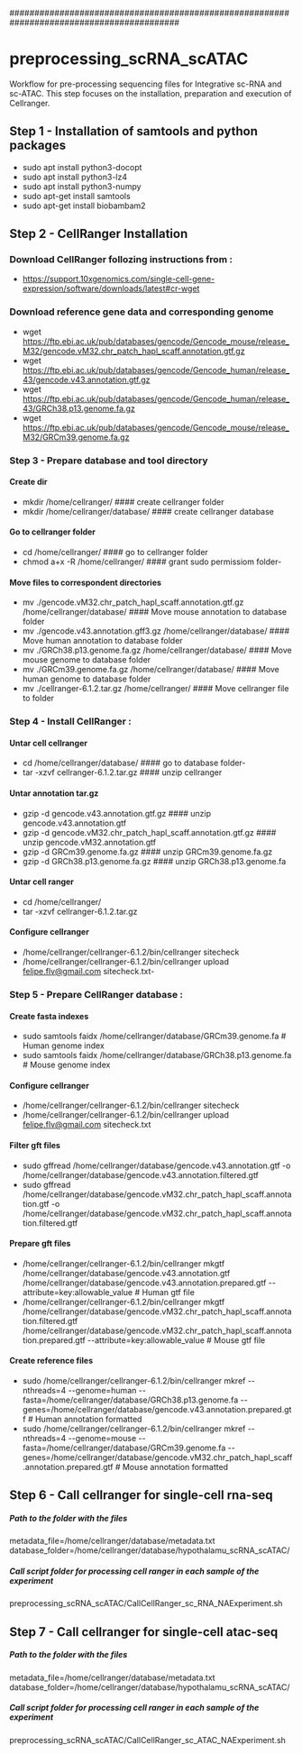 ##########################################################################################
# preprocessing_scRNA_scATAC
Workflow for pre-processing sequencing files for Integrative sc-RNA and sc-ATAC. This step focuses on the installation, preparation and execution of Cellranger.

## Step 1 - Installation of samtools and python packages
  - sudo apt install python3-docopt
  - sudo apt install python3-lz4
  - sudo apt install python3-numpy
  - sudo apt-get install samtools
  - sudo apt-get install biobambam2
  
## Step 2 -  CellRanger Installation
### Download CellRanger follozing instructions from :
  - https://support.10xgenomics.com/single-cell-gene-expression/software/downloads/latest#cr-wget

### Download reference gene data and corresponding genome
  - wget https://ftp.ebi.ac.uk/pub/databases/gencode/Gencode_mouse/release_M32/gencode.vM32.chr_patch_hapl_scaff.annotation.gtf.gz
  - wget https://ftp.ebi.ac.uk/pub/databases/gencode/Gencode_human/release_43/gencode.v43.annotation.gtf.gz
  - wget https://ftp.ebi.ac.uk/pub/databases/gencode/Gencode_human/release_43/GRCh38.p13.genome.fa.gz
  - wget https://ftp.ebi.ac.uk/pub/databases/gencode/Gencode_mouse/release_M32/GRCm39.genome.fa.gz    
    
### Step 3 - Prepare database and tool directory
#### Create dir
  - mkdir /home/cellranger/                                           #### create cellranger folder
  - mkdir /home/cellranger/database/                                  #### create cellranger database

#### Go to cellranger folder
  - cd /home/cellranger/                                              #### go to cellranger folder
  - chmod a+x -R /home/cellranger/                                    #### grant sudo permissiom folder- 
    
#### Move files to correspondent directories
  - mv ./gencode.vM32.chr_patch_hapl_scaff.annotation.gtf.gz /home/cellranger/database/            #### Move mouse annotation to database folder
  - mv ./gencode.v43.annotation.gff3.gz /home/cellranger/database/                                 #### Move human annotation to database folder 
  - mv ./GRCh38.p13.genome.fa.gz /home/cellranger/database/                                        #### Move mouse genome to database folder
  - mv ./GRCm39.genome.fa.gz     /home/cellranger/database/                                        #### Move human genome to database folder
  - mv ./cellranger-6.1.2.tar.gz /home/cellranger/                                                 #### Move cellranger file to folder

### Step 4 - Install CellRanger :
#### Untar cell cellranger
  - cd /home/cellranger/database/                                         #### go to database folder- 
  - tar -xzvf cellranger-6.1.2.tar.gz                                     #### unzip cellranger

#### Untar annotation tar.gz
  - gzip -d gencode.v43.annotation.gtf.gz                                 #### unzip gencode.v43.annotation.gtf
  - gzip -d gencode.vM32.chr_patch_hapl_scaff.annotation.gtf.gz           #### unzip gencode.vM32.annotation.gtf
  - gzip -d GRCm39.genome.fa.gz                                           #### unzip GRCm39.genome.fa.gz
  - gzip -d GRCh38.p13.genome.fa.gz                                       #### unzip GRCh38.p13.genome.fa

#### Untar cell ranger
  - cd /home/cellranger/
  - tar -xzvf cellranger-6.1.2.tar.gz
    
#### Configure cellranger
  - /home/cellranger/cellranger-6.1.2/bin/cellranger sitecheck
  - /home/cellranger/cellranger-6.1.2/bin/cellranger upload felipe.flv@gmail.com sitecheck.txt- 

### Step 5 - Prepare CellRanger database :   
#### Create fasta indexes
  - sudo samtools faidx /home/cellranger/database/GRCm39.genome.fa     # Human genome index
  - sudo samtools faidx /home/cellranger/database/GRCh38.p13.genome.fa # Mouse genome index

#### Configure cellranger
  - /home/cellranger/cellranger-6.1.2/bin/cellranger sitecheck
  - /home/cellranger/cellranger-6.1.2/bin/cellranger upload felipe.flv@gmail.com sitecheck.txt

#### Filter gft files
  - sudo gffread /home/cellranger/database/gencode.v43.annotation.gtf -o /home/cellranger/database/gencode.v43.annotation.filtered.gtf
  - sudo gffread /home/cellranger/database/gencode.vM32.chr_patch_hapl_scaff.annotation.gtf -o /home/cellranger/database/gencode.vM32.chr_patch_hapl_scaff.annotation.filtered.gtf

#### Prepare gft files
  - /home/cellranger/cellranger-6.1.2/bin/cellranger mkgtf /home/cellranger/database/gencode.v43.annotation.gtf /home/cellranger/database/gencode.v43.annotation.prepared.gtf --attribute=key:allowable_value # Human gtf file
  - /home/cellranger/cellranger-6.1.2/bin/cellranger mkgtf /home/cellranger/database/gencode.vM32.chr_patch_hapl_scaff.annotation.filtered.gtf /home/cellranger/database/gencode.vM32.chr_patch_hapl_scaff.annotation.prepared.gtf --attribute=key:allowable_value # Mouse gtf file

#### Create reference files
  - sudo /home/cellranger/cellranger-6.1.2/bin/cellranger mkref --nthreads=4 --genome=human --fasta=/home/cellranger/database/GRCh38.p13.genome.fa --genes=/home/cellranger/database/gencode.v43.annotation.prepared.gtf # Human annotation formatted
  - sudo /home/cellranger/cellranger-6.1.2/bin/cellranger mkref --nthreads=4 --genome=mouse --fasta=/home/cellranger/database/GRCm39.genome.fa --genes=/home/cellranger/database/gencode.vM32.chr_patch_hapl_scaff.annotation.prepared.gtf # Mouse annotation formatted
    
## Step 6 - Call cellranger for single-cell rna-seq
##### Path to the folder with the files
metadata_file=/home/cellranger/database/metadata.txt
database_folder=/home/cellranger/database/hypothalamu_scRNA_scATAC/

##### Call script folder for processing cell ranger in each sample of the experiment
preprocessing_scRNA_scATAC/CallCellRanger_sc_RNA_NAExperiment.sh

## Step 7 - Call cellranger for single-cell atac-seq
##### Path to the folder with the files
metadata_file=/home/cellranger/database/metadata.txt
database_folder=/home/cellranger/database/hypothalamu_scRNA_scATAC/

##### Call script folder for processing cell ranger in each sample of the experiment
preprocessing_scRNA_scATAC/CallCellRanger_sc_ATAC_NAExperiment.sh


